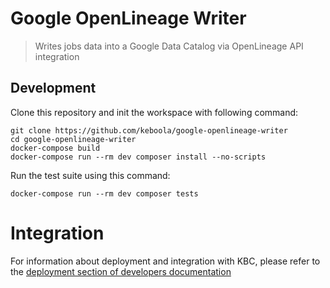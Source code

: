 # Google OpenLineage Writer

> Writes jobs data into a Google Data Catalog via OpenLineage API integration

## Development
 
Clone this repository and init the workspace with following command:

```
git clone https://github.com/keboola/google-openlineage-writer
cd google-openlineage-writer
docker-compose build
docker-compose run --rm dev composer install --no-scripts
```

Run the test suite using this command:

```
docker-compose run --rm dev composer tests
```
 
# Integration

For information about deployment and integration with KBC, please refer to the [deployment section of developers documentation](https://developers.keboola.com/extend/component/deployment/) 
